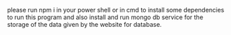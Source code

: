 please run npm i in your power shell or in cmd to install some dependencies to run this program and also install and run mongo db service for the storage of the data given by the website for database.
